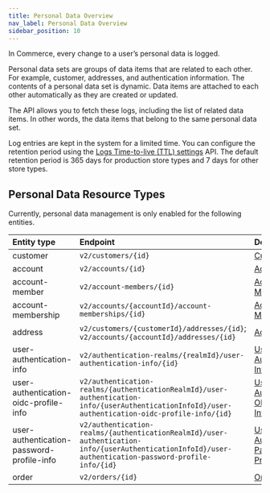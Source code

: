 ```yaml
---
title: Personal Data Overview
nav_label: Personal Data Overview
sidebar_position: 10
---
```


In Commerce, every change to a user’s personal data is logged.

Personal data sets are groups of data items that are related to each other. For example, customer, addresses, and authentication information. The contents of a personal data set is dynamic. Data items are attached to each other automatically as they are created or updated.

The API allows you to fetch these logs, including the list of related data items. In other words, the data items that belong to the same personal data set.

Log entries are kept in the system for a limited time. You can configure the retention period using the [Logs Time-to-live (TTL) settings](/docs/personal-data/logs-ttl-settings/logs-ttl-settings-overview) API. The default retention period is 365 days for production store types and 7 days for other store types.

## Personal Data Resource Types

Currently, personal data management is only enabled for the following entities.

| Entity type | Endpoint | Documentation |
| :-- | :-- | :-- |
| customer | `v2/customers/{id}` |[Customers](/docs/customer-management/customer-managment-api/customer-management-api-overview) |
| account | `v2/accounts/{id}` |[Accounts](/docs/accounts/using-account-management-api/account-management-api-overview) |
| account-member | `v2/account-members/{id}` |[Account Members](/docs/accounts/using-account-members-api/overview) |
| account-membership | `v2/accounts/{accountId}/account-memberships/{id}`|[Account Memberships](/docs/accounts/using-account-membership-api/overview) |
| address | `v2/customers/{customerId}/addresses/{id}`; `v2/accounts/{accountId}/addresses/{id}`|[Addresses](/docs/commerce-cloud/addresses/about-addresses-api) |
| user-authentication-info | `v2/authentication-realms/{realmId}/user-authentication-info/{id}` |[User Authentication Info](/docs/authentication/single-sign-on/user-authentication-info-api/overview) |
| user-authentication-oidc-profile-info | `v2/authentication-realms/{authenticationRealmId}/user-authentication-info/{userAuthenticationInfoId}/user-authentication-oidc-profile-info/{id}`|[User Authentication OIDC Profile Info](/docs/authentication/single-sign-on/user-authentication-openid-connect-profile-api/openid-connect-profile-overview) |
| user-authentication-password-profile-info | `v2/authentication-realms/{authenticationRealmId}/user-authentication-info/{userAuthenticationInfoId}/user-authentication-password-profile-info/{id}`|[User Authentication Password Profile Info](/docs/authentication/single-sign-on/user-authentication-password-profiles-api/password-profile-overview) |
| order | `v2/orders/{id}`|[Orders](/docs/orders/orders-api/orders-api-overview) |

